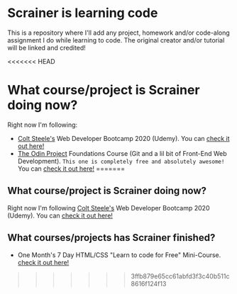 # Scrainer is learning code
This is a repository where I'll add any project, homework and/or code-along assignment I do while learning to code. The original creator and/or tutorial will be linked and credited!

<<<<<<< HEAD
# What course/project is Scrainer doing now?
Right now I'm following:
- [Colt Steele's](https://github.com/Colt) Web Developer Bootcamp 2020 (Udemy). You can  [check it out here!](https://www.udemy.com/course/the-web-developer-bootcamp/)
- [The Odin Project](https://www.theodinproject.com) Foundations Course (Git and a lil bit of Front-End Web Development). `This one is completely free and absolutely awesome! `You can  [check it out here!](https://www.theodinproject.com/courses/foundations)
=======
## What course/project is Scrainer doing now?
Right now I'm following [Colt Steele's](https://github.com/Colt) Web Developer Bootcamp 2020 (Udemy). You can  [check it out here!](https://www.udemy.com/course/the-web-developer-bootcamp/)

## What courses/projects has Scrainer finished?
- One Month's 7 Day HTML/CSS "Learn to code for Free" Mini-Course. [check it out here!](https://onemonth.com/courses/learn-html-free)
>>>>>>> 3ffb879e65cc61abfd3f3c40b511c8616f124f13
